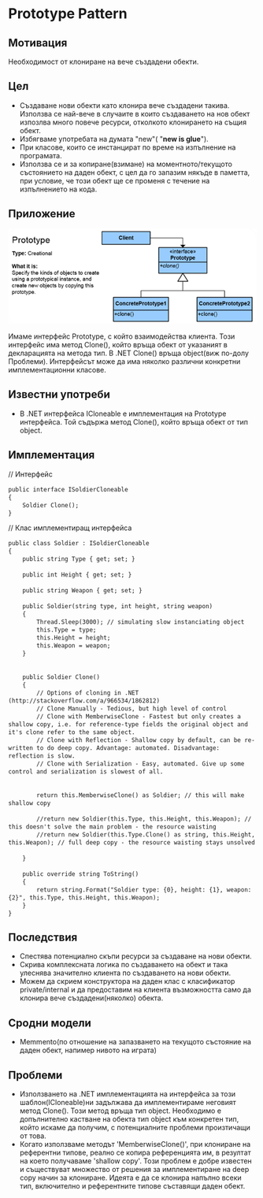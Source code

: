 # Prototype Pattern

## Мотивация

Необходимост от клониране на вече създадени обекти.
 
## Цел

 * Създаване нови обекти като клонира вече създадени такива. Използва се най-вече в случаите в които създаването на нов обект изпозлва много повече ресурси, отколкото клонирането на същия обект.
 * Избягваме употребата на думата "new"( "**new is glue**").
 * При класове, които се инстанцират по време на изпълнение на програмата.
 * Използва се и за копиране(взимане) на моментното/текущото състоянието на даден обект, с цел да го запазим някъде в паметта, при условие, че този обект ще се променя с течение на изпълнението на кода. 

## Приложение

![](Prototype.png)

Имаме интерфейс Prototype, с който взаимодейства клиента. Този интерфейс има метод Clone(), който връща обект от указаният в декларацията на метода тип. В .NET Clone() връща object(виж по-долу Проблеми). Интерфейсът може да има няколко различни конкретни имплементационни класове.


## Известни употреби
* В .NET интерфейса ICloneable е имплементация на Prototype интерфейса. Той съдържа метод Clone(), който връща обект от тип object.


## Имплементация

// Интерфейс

	public interface ISoldierCloneable
    {
        Soldier Clone();
    }

// Клас имплементиращ интерфейса

	public class Soldier : ISoldierCloneable
    {
        public string Type { get; set; }

        public int Height { get; set; }

        public string Weapon { get; set; }

        public Soldier(string type, int height, string weapon)
        {
            Thread.Sleep(3000); // simulating slow instanciating object
            this.Type = type;
            this.Height = height;
            this.Weapon = weapon;
        }


        public Soldier Clone()
        {
            // Options of cloning in .NET (http://stackoverflow.com/a/966534/1862812)
            // Clone Manually - Tedious, but high level of control
            // Clone with MemberwiseClone - Fastest but only creates a shallow copy, i.e. for reference-type fields the original object and it's clone refer to the same object.
            // Clone with Reflection - Shallow copy by default, can be re-written to do deep copy. Advantage: automated. Disadvantage: reflection is slow.
            // Clone with Serialization - Easy, automated. Give up some control and serialization is slowest of all.


            return this.MemberwiseClone() as Soldier; // this will make shallow copy

            //return new Soldier(this.Type, this.Height, this.Weapon); // this doesn't solve the main problem - the resource waisting
            //return new Soldier(this.Type.Clone() as string, this.Height, this.Weapon); // full deep copy - the resource waisting stays unsolved

        }

        public override string ToString()
        {
            return string.Format("Soldier type: {0}, height: {1}, weapon: {2}", this.Type, this.Height, this.Weapon);
        }
    }

## Последствия
* Спестява потенциално скъпи ресурси за създаване на нови обекти.
* Скрива комплексната логика по създаването на обект и така улеснява значително  клиента по създаването на нови обекти.
* Можем да скрием конструктора на даден клас с класификатор private/internal и да предоставим на клиента възможността само да клонира вече създадени(няколко) обекта.

## Сродни модели
* Memmento(по отношение на запазването на текущото състояние на даден обект, напимер нивото на играта)

## Проблеми

* Използването на .NET имплементацията на интерфейса за този шаблон(ICloneable)ни задължава да имплементираме неговият метод Clone(). Този метод връща тип object. Необходимо е допълнително кастване на обекта тип object към конкретен тип, който искаме да получим, с потенциалните проблеми произтичащи от това.
* Когато използваме методът 'MemberwiseClone()', при клониране на референтни типове, реално се копира референцията им, в резултат на което получаваме 'shallow copy'. Този проблем е добре известен и съществуват множество от решения за имплементиране на deep copy начин за клониране. Идеята е да се клонира напълно всеки тип, включително и референтните типове съставящи даден обект.
